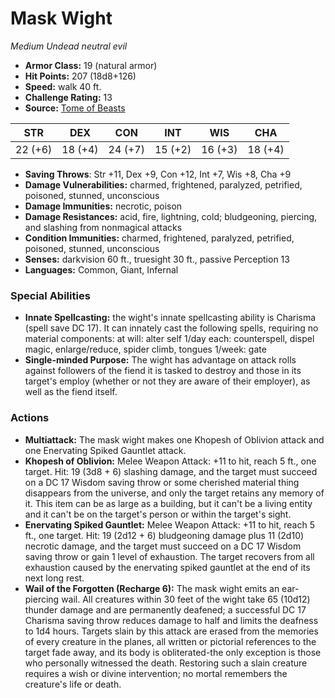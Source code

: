 # Mask Wight

*Medium* *Undead* *neutral evil*

- **Armor Class:** 19 (natural armor)
- **Hit Points:** 207 (18d8+126)
- **Speed:** walk 40 ft.
- **Challenge Rating:** 13
- **Source:** [Tome of Beasts](https://koboldpress.com/kpstore/product/tome-of-beasts-for-5th-edition-print/)

| STR | DEX | CON | INT | WIS | CHA |
| --- | --- | --- | --- | --- | --- |
| 22 (+6) | 18 (+4) | 24 (+7) | 15 (+2) | 16 (+3) | 18 (+4) |

- **Saving Throws**: Str +11, Dex +9, Con +12, Int +7, Wis +8, Cha +9
- **Damage Vulnerabilities:** charmed, frightened, paralyzed, petrified, poisoned, stunned, unconscious
- **Damage Immunities:** necrotic, poison
- **Damage Resistances:** acid, fire, lightning, cold; bludgeoning, piercing, and slashing from nonmagical attacks
- **Condition Immunities:** charmed, frightened, paralyzed, petrified, poisoned, stunned, unconscious
- **Senses:** darkvision 60 ft., truesight 30 ft., passive Perception 13
- **Languages:** Common, Giant, Infernal
### Special Abilities
- **Innate Spellcasting:** the wight's innate spellcasting ability is Charisma (spell save DC 17). It can innately cast the following spells, requiring no material components:  at will: alter self  1/day each: counterspell, dispel magic, enlarge/reduce, spider climb, tongues  1/week: gate
- **Single-minded Purpose:** The wight has advantage on attack rolls against followers of the fiend it is tasked to destroy and those in its target's employ (whether or not they are aware of their employer), as well as the fiend itself.
### Actions
- **Multiattack:** The mask wight makes one Khopesh of Oblivion attack and one Enervating Spiked Gauntlet attack.
- **Khopesh of Oblivion:** Melee Weapon Attack: +11 to hit, reach 5 ft., one target. Hit: 19 (3d8 + 6) slashing damage, and the target must succeed on a DC 17 Wisdom saving throw or some cherished material thing disappears from the universe, and only the target retains any memory of it. This item can be as large as a building, but it can't be a living entity and it can't be on the target's person or within the target's sight.
- **Enervating Spiked Gauntlet:** Melee Weapon Attack: +11 to hit, reach 5 ft., one target. Hit: 19 (2d12 + 6) bludgeoning damage plus 11 (2d10) necrotic damage, and the target must succeed on a DC 17 Wisdom saving throw or gain 1 level of exhaustion. The target recovers from all exhaustion caused by the enervating spiked gauntlet at the end of its next long rest.
- **Wail of the Forgotten (Recharge 6):** The mask wight emits an ear-piercing wail. All creatures within 30 feet of the wight take 65 (10d12) thunder damage and are permanently deafened; a successful DC 17 Charisma saving throw reduces damage to half and limits the deafness to 1d4 hours. Targets slain by this attack are erased from the memories of every creature in the planes, all written or pictorial references to the target fade away, and its body is obliterated-the only exception is those who personally witnessed the death. Restoring such a slain creature requires a wish or divine intervention; no mortal remembers the creature's life or death.
